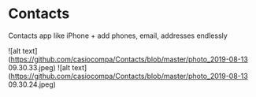 # Contacts
Contacts app like iPhone + add phones, email, addresses endlessly

![alt text](https://github.com/casiocompa/Contacts/blob/master/photo_2019-08-13 09.30.33.jpeg)
![alt text](https://github.com/casiocompa/Contacts/blob/master/photo_2019-08-13 09.30.24.jpeg)
